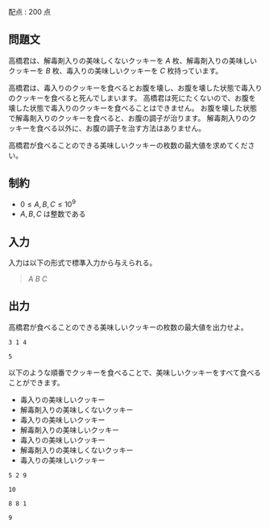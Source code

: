 配点 : $200$ 点

## 問題文

高橋君は、解毒剤入りの美味しくないクッキーを $A$ 枚、解毒剤入りの美味しいクッキーを $B$ 枚、毒入りの美味しいクッキーを $C$ 枚持っています。

高橋君は、毒入りのクッキーを食べるとお腹を壊し、お腹を壊した状態で毒入りのクッキーを食べると死んでしまいます。
高橋君は死にたくないので、お腹を壊した状態で毒入りのクッキーを食べることはできません。
お腹を壊した状態で解毒剤入りのクッキーを食べると、お腹の調子が治ります。
解毒剤入りのクッキーを食べる以外に、お腹の調子を治す方法はありません。

高橋君が食べることのできる美味しいクッキーの枚数の最大値を求めてください。

## 制約

- $0 \leq A,B,C \leq 10^9$
- $A,B,C$ は整数である

## 入力

入力は以下の形式で標準入力から与えられる。

> $A$ $B$ $C$

## 出力

高橋君が食べることのできる美味しいクッキーの枚数の最大値を出力せよ。

```input1
3 1 4
```

```output1
5
```

以下のような順番でクッキーを食べることで、美味しいクッキーをすべて食べることができます。

- 毒入りの美味しいクッキー
- 解毒剤入りの美味しくないクッキー
- 毒入りの美味しいクッキー
- 解毒剤入りの美味しいクッキー
- 毒入りの美味しいクッキー
- 解毒剤入りの美味しくないクッキー
- 毒入りの美味しいクッキー

```input2
5 2 9
```

```output2
10
```

```input3
8 8 1
```

```output3
9
```